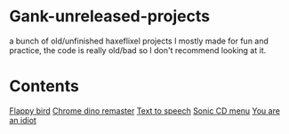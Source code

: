 # Gank-unreleased-projects

a bunch of old/unfinished haxeflixel projects I mostly made for fun and practice,
the code is really old/bad so I don't recommend looking at it. 

# Contents
[Flappy bird]()
[Chrome dino remaster]()
[Text to speech]()
[Sonic CD menu]()
[You are an idiot]()

